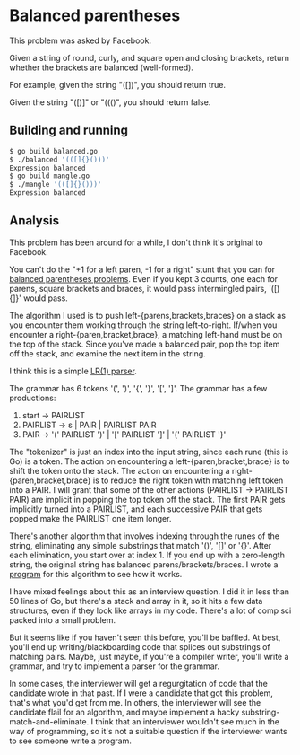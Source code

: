 # Balanced parentheses

This problem was asked by Facebook.

Given a string of round, curly, and square open and closing brackets,
return whether the brackets are balanced (well-formed).

For example, given the string "([])[]({})", you should return true.

Given the string "([)]" or "((()", you should return false.

## Building and running

```sh
$ go build balanced.go
$ ./balanced '(([]{}()))'
Expression balanced
$ go build mangle.go
$ ./mangle '(([]{}()))'
Expression balanced
```

## Analysis

This problem has been around for a while,
I don't think it's original to Facebook.

You can't do the "+1 for a left paren, -1 for a right"
stunt that you can for [balanced parentheses problems](https://github.com/bediger4000/binary-tree-odd-string-rep#iteration-3).
Even if you kept 3 counts, one each for parens, square brackets and braces,
it would pass intermingled pairs, '([){]}' would pass.

The algorithm I used is to push left-{parens,brackets,braces} on a stack
as you encounter them working through the string left-to-right.
If/when you encounter a right-{paren,bracket,brace},
a matching left-hand must be on the top of the stack.
Since you've made a balanced pair, pop the top item off the stack,
and examine the next item in the string.

I think this is a simple [LR(1) parser](https://en.wikipedia.org/wiki/LR_parser).

The grammar has 6 tokens '(', ')', '{', '}', '[', ']'.
The grammar has a few productions:

1. start &rarr; PAIRLIST
2. PAIRLIST &rarr; &epsilon; | PAIR | PAIRLIST PAIR
3. PAIR &rarr; '(' PAIRLIST ')' | '[' PAIRLIST ']' | '{' PAIRLIST '}'

The "tokenizer" is just an index into the input string,
since each rune (this is Go) is a token.
The action on encountering a left-{paren,bracket,brace} is to shift the
token onto the stack.
The action on encountering a right-{paren,bracket,brace} is to reduce
the right token with matching left token into a PAIR.
I will grant that some of the other actions (PAIRLIST &rarr; PAIRLIST PAIR)
are implicit in popping the top token off the stack.
The first PAIR gets implicitly turned into a PAIRLIST,
and each successive PAIR that gets popped make the PAIRLIST one item longer.

There's another algorithm that involves indexing through the runes
of the string, eliminating any simple substrings that match '()', '[]' or '{}'.
After each elimination, you start over at index 1.
If you end up with a zero-length string,
the original string has balanced parens/brackets/braces.
I wrote a [program](mangle.go) for this algorithm to see how it works.

I have mixed feelings about this as an interview question.
I did it in less than 50 lines of Go,
but there's a stack and array in it,
so it hits a few data structures,
even if they look like arrays in my code.
There's a lot of comp sci packed into a small problem.

But it seems like if you haven't seen this before,
you'll be baffled.
At best, you'll end up writing/blackboarding code that splices
out substrings of matching pairs.
Maybe, just maybe, if you're a compiler writer,
you'll write a grammar,
and try to implement a parser for the grammar.

In some cases, the interviewer will get a regurgitation of code
that the candidate wrote in that past.
If I were a candidate that got this problem,
that's what you'd get from me.
In others, the interviewer will see the candidate flail for an algorithm,
and maybe implement a hacky substring-match-and-eliminate.
I think that an interviewer wouldn't see much in the way of programming,
so it's not a suitable question if the interviewer wants to see someone
write a program.
